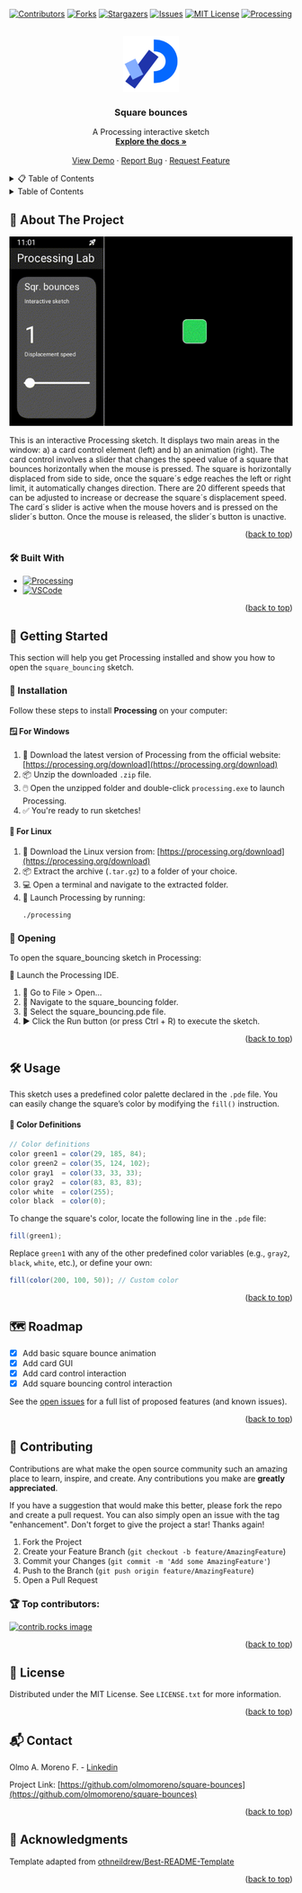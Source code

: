 <!-- Improved compatibility of back to top link: See: https://github.com/othneildrew/Best-README-Template/pull/73 -->
<a id="readme-top"></a>
<!--
*** Source:
*** https://github.com/othneildrew/Best-README-Template
-->



<!-- PROJECT SHIELDS -->
<!--
*** I'm using markdown "reference style" links for readability.
*** Reference links are enclosed in brackets [ ] instead of parentheses ( ).
*** See the bottom of this document for the declaration of the reference variables
*** for contributors-url, forks-url, etc. This is an optional, concise syntax you may use.
*** https://www.markdownguide.org/basic-syntax/#reference-style-links
-->
[![Contributors][contributors-shield]][contributors-url]
[![Forks][forks-shield]][forks-url]
[![Stargazers][stars-shield]][stars-url]
[![Issues][issues-shield]][issues-url]
[![MIT License][license-shield]][license-url]
[![Processing][processing-shield]][processing-url]



<!-- PROJECT LOGO -->
<br />
<div align="center">
  <a href="https://github.com/olmomoreno/square-bounces">
    <img src="data/images/processing_2021_logo.png" alt="Logo" width="100" height="100">
  </a>

  <h3 align="center">Square bounces</h3>

  <p align="center">
    A Processing interactive sketch
    <br />
    <a href="https://github.com/olmomoreno/square-bounces"><strong>Explore the docs »</strong></a>
    <br />
    <br />
    <a href="https://github.com/olmomoreno/square-bounces">View Demo</a>
    &middot;
    <a href="https://github.com/olmomoreno/square-bounces/issues/new?labels=bug&template=bug-report---.md">Report Bug</a>
    &middot;
    <a href="https://github.com/olmomoreno/square-bounces/issues/new?labels=enhancement&template=feature-request---.md">Request Feature</a>
  </p>
</div>



<!-- TABLE OF CONTENTS -->
<details>
  <summary>📋 Table of Contents</summary>
  <ol>
    <li>
      <a href="#about-the-project">About The Project</a>
      <ul>
        <li><a href="#built-with">Built With</a></li>
      </ul>
    </li>
    <li>
      <a href="#getting-started">Getting Started</a>
      <ul>
        <li><a href="#installation">Installation</a></li>
         <li><a href="#opening">Opening</a></li>
      </ul>
    </li>
    <li><a href="#usage">Usage</a></li>
    <li><a href="#roadmap">Roadmap</a></li>
    <li><a href="#contributing">Contributing</a></li>
    <li><a href="#license">License</a></li>
    <li><a href="#contact">Contact</a></li>
    <li><a href="#acknowledgments">Acknowledgments</a></li>
  </ol>
</details>

<!-- TABLE OF CONTENTS -->
<details>
  <summary>Table of Contents</summary>
  <ol>
    <li>
      <a href="#about-the-project">About The Project</a>
      <ul>
        <li><a href="#built-with">Built With</a></li>
      </ul>
    </li>
    <li>
      <a href="#getting-started">Getting Started</a>
      <ul>
        <li><a href="#prerequisites">Prerequisites</a></li>
        <li><a href="#installation">Installation</a></li>
      </ul>
    </li>
    <li><a href="#usage">Usage</a></li>
    <li><a href="#roadmap">Roadmap</a></li>
    <li><a href="#contributing">Contributing</a></li>
    <li><a href="#license">License</a></li>
    <li><a href="#contact">Contact</a></li>
    <li><a href="#acknowledgments">Acknowledgments</a></li>
  </ol>
</details>

<!-- ABOUT THE PROJECT -->
## 📖 About The Project

[![Square_bounces][product-screenshot]](https://github.com/olmomoreno/square-bounces)

This is an interactive Processing sketch. It displays two main areas in the window: a) a card control element (left) and b) an animation (right). The card control involves a slider that changes the speed value of a square that bounces horizontally when the mouse is pressed. The square is horizontally displaced from side to side, once the square´s edge reaches the left or right limit, it automatically changes direction. There are 20 different speeds that can be adjusted to increase or decrease the square´s displacement speed. The card´s slider is active when the mouse hovers and is pressed on the slider´s button. Once the mouse is released, the slider´s button is unactive.

<p align="right">(<a href="#readme-top">back to top</a>)</p>



### 🛠️ Built With

* [![Processing][processing-shield]][processing-url]
* [![VSCode][vscode-shield]][vscode-url]

<p align="right">(<a href="#readme-top">back to top</a>)</p>



<!-- GETTING STARTED -->
## 🚀 Getting Started

This section will help you get Processing installed and show you how to open the `square_bouncing` sketch.

### 🧩 Installation

Follow these steps to install **Processing** on your computer:

#### 🪟 For Windows
1. 🔽 Download the latest version of Processing from the official website: [https://processing.org/download](https://processing.org/download)
2. 📦 Unzip the downloaded `.zip` file.
3. 🖱️ Open the unzipped folder and double-click `processing.exe` to launch Processing.
4. ✅ You're ready to run sketches!

#### 🐧 For Linux
1. 🔽 Download the Linux version from: [https://processing.org/download](https://processing.org/download)
2. 📦 Extract the archive (`.tar.gz`) to a folder of your choice.
3. 💻 Open a terminal and navigate to the extracted folder.
4. 🏁 Launch Processing by running:
   ```bash
   ./processing

### 📂 Opening

To open the square_bouncing sketch in Processing:

🧭 Launch the Processing IDE.

1. 📁 Go to File > Open...
2. 📂 Navigate to the square_bouncing folder.
3. 📄 Select the square_bouncing.pde file.
4. ▶️ Click the Run button (or press Ctrl + R) to execute the sketch.

<p align="right">(<a href="#readme-top">back to top</a>)</p>



<!-- USAGE EXAMPLES -->
## 🛠️ Usage

This sketch uses a predefined color palette declared in the `.pde` file. You can easily change the square’s color by modifying the `fill()` instruction.

#### 🎨 Color Definitions

```java
// Color definitions
color green1 = color(29, 185, 84); 
color green2 = color(35, 124, 102); 
color gray1  = color(33, 33, 33);
color gray2  = color(83, 83, 83);
color white  = color(255);
color black  = color(0);
```

To change the square's color, locate the following line in the `.pde` file:
```java
fill(green1);
```

Replace `green1` with any of the other predefined color variables (e.g., `gray2`, `black`, `white`, etc.), or define your own:

```java
fill(color(200, 100, 50)); // Custom color
```

<p align="right">(<a href="#readme-top">back to top</a>)</p>



<!-- ROADMAP -->
## 🗺️ Roadmap

- [x] Add basic square bounce animation
- [x] Add card GUI
- [x] Add card control interaction
- [x] Add square bouncing control interaction

See the [open issues](https://github.com/olmomoreno/square-bounces/issues) for a full list of proposed features (and known issues).

<p align="right">(<a href="#readme-top">back to top</a>)</p>



<!-- CONTRIBUTING -->
## 🤝 Contributing

Contributions are what make the open source community such an amazing place to learn, inspire, and create. Any contributions you make are **greatly appreciated**.

If you have a suggestion that would make this better, please fork the repo and create a pull request. You can also simply open an issue with the tag "enhancement".
Don't forget to give the project a star! Thanks again!

1. Fork the Project
2. Create your Feature Branch (`git checkout -b feature/AmazingFeature`)
3. Commit your Changes (`git commit -m 'Add some AmazingFeature'`)
4. Push to the Branch (`git push origin feature/AmazingFeature`)
5. Open a Pull Request

### 🏆 Top contributors:

<a href="https://github.com/olmomoreno/square-bounces/graphs/contributors">
  <img src="https://contrib.rocks/image?repo=olmomoreno/square-bounces" alt="contrib.rocks image" />
</a>

<p align="right">(<a href="#readme-top">back to top</a>)</p>



<!-- LICENSE -->
## 📄 License

Distributed under the MIT License. See `LICENSE.txt` for more information.

<p align="right">(<a href="#readme-top">back to top</a>)</p>



<!-- CONTACT -->
## 📬 Contact

Olmo A. Moreno F. - [Linkedin](https://www.linkedin.com/in/olmo-alonso-moreno-franco/)

Project Link: [https://github.com/olmomoreno/square-bounces](https://github.com/olmomoreno/square-bounces)

<p align="right">(<a href="#readme-top">back to top</a>)</p>



<!-- ACKNOWLEDGMENTS -->
## 🎉 Acknowledgments

Template adapted from [othneildrew/Best-README-Template](https://github.com/othneildrew/Best-README-Template)

<p align="right">(<a href="#readme-top">back to top</a>)</p>



<!-- MARKDOWN LINKS & IMAGES -->
<!-- https://www.markdownguide.org/basic-syntax/#reference-style-links -->
[contributors-shield]: https://img.shields.io/github/contributors/olmomoreno/square-bounces.svg?style=for-the-badge
[contributors-url]: https://github.com/olmomoreno/square-bounces/graphs/contributors
[forks-shield]: https://img.shields.io/github/forks/olmomoreno/square-bounces.svg?style=for-the-badge
[forks-url]: https://github.com/olmomoreno/square-bounces/network/members
[stars-shield]: https://img.shields.io/github/stars/olmomoreno/square-bounces.svg?style=for-the-badge
[stars-url]: https://github.com/olmomoreno/square-bounces/stargazers
[issues-shield]: https://img.shields.io/github/issues/olmomoreno/square-bounces.svg?style=for-the-badge
[issues-url]: https://github.com/olmomoreno/square-bounces/issues
[license-shield]: https://img.shields.io/github/license/olmomoreno/square-bounces.svg?style=for-the-badge
[license-url]: https://github.com/olmomoreno/square-bounces/blob/master/LICENSE.txt
[linkedin-shield]: https://img.shields.io/badge/-LinkedIn-black.svg?style=for-the-badge&logo=linkedin&colorB=555
[linkedin-url]: https://linkedin.com/in/othneildrew
[product-screenshot]: data/images/square_bounces.gif
[processing-shield]: https://img.shields.io/badge/Designed_for-Processing-FFFFFF.svg?style=for-the-badge&logo=processingfoundation
[processing-url]: https://processing.org/
[vscode-shield]: https://img.shields.io/badge/Coded_with-VSCode-FFFFFF.svg?style=for-the-badge
[vscode-url]: https://code.visualstudio.com/

